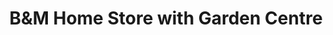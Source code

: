 ---
title: "B&M Home Store with Garden Centre"
url: /dartford/bandm-home-store-with-garden-centre/
shop: variety store
---